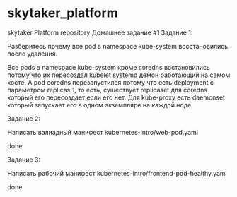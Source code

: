 # skytaker_platform
skytaker Platform repository
Домашнее задание #1
Задание 1:

Разберитесь почему все pod в namespace kube-system восстановились после удаления.

Все pods в namespace kube-system кроме сoredns востановились потому что их пересоздал kubelet systemd демон работающий на самом хосте. А pod coredns перезапустился потому что есть deployment с параметром replicas 1, то есть, существует replicaset для coredns который его пересоздает если его нет. Для kube-proxy есть daemonset который запускает его в одном экземпляре на каждой ноде.

Задание 2:

Написать валиадный манифест kubernetes-intro/web-pod.yaml

done

Задание 3:

Написать рабочий манифест kubernetes-intro/frontend-pod-healthy.yaml

done